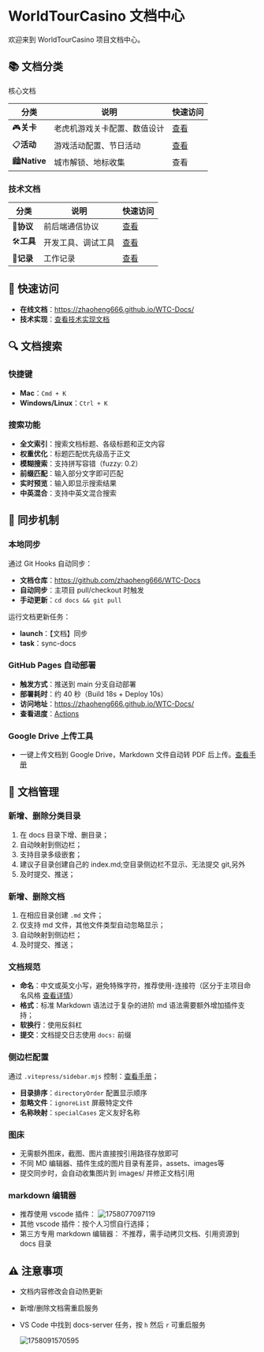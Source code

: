# WorldTourCasino 文档中心

欢迎来到 WorldTourCasino 项目文档中心。

## 📚 文档分类

核心文档

| 分类                 | 说明                         | 快速访问    |
| -------------------- | ---------------------------- | ----------- |
| 🎮**关卡**     | 老虎机游戏关卡配置、数值设计 | [查看](/关卡/) |
| 📋**活动**     | 游戏活动配置、节日活动       | [查看](/活动/) |
| 🏙️**Native** | 城市解锁、地标收集           | 查看        |

### 技术文档

| 分类               | 说明               | 快速访问    |
| ------------------ | ------------------ | ----------- |
| 🔌**协议**   | 前后端通信协议     | [查看](/协议/) |
| 🛠️**工具** | 开发工具、调试工具 | [查看](/工具/) |
| 📝**记录**   | 工作记录           | [查看](/其他/) |

## 🚀 快速访问

- **在线文档**：https://zhaoheng666.github.io/WTC-Docs/
- **技术实现**：[查看技术实现文档](/README)

## 🔍 文档搜索

### 快捷键

- **Mac**：`Cmd + K`
- **Windows/Linux**：`Ctrl + K`

### 搜索功能

- **全文索引**：搜索文档标题、各级标题和正文内容
- **权重优化**：标题匹配优先级高于正文
- **模糊搜索**：支持拼写容错（fuzzy: 0.2）
- **前缀匹配**：输入部分文字即可匹配
- **实时预览**：输入即显示搜索结果
- **中英混合**：支持中英文混合搜索

## 🔄 同步机制

### 本地同步

通过 Git Hooks 自动同步：

- **文档仓库**：https://github.com/zhaoheng666/WTC-Docs
- **自动同步**：主项目 pull/checkout 时触发
- **手动更新**：`cd docs && git pull`

运行文档更新任务：

* **launch**：【文档】同步
* **task**：sync-docs

### GitHub Pages 自动部署

- **触发方式**：推送到 main 分支自动部署
- **部署耗时**：约 40 秒（Build 18s + Deploy 10s）
- **访问地址**：https://zhaoheng666.github.io/WTC-Docs/
- **查看进度**：[Actions](https://github.com/zhaoheng666/WTC-Docs/actions)

### Google Drive 上传工具

- 一键上传文档到 Google Drive，Markdown 文件自动转 PDF 后上传。[查看手册](/工具/vscode/google-drive-upload)

## 📝 文档管理

### 新增、删除分类目录

1. 在 docs 目录下增、删目录；
2. 自动映射到侧边栏；
3. 支持目录多级嵌套；
4. 建议子目录创建自己的 index.md;空目录侧边栏不显示、无法提交 git,另外
5. 及时提交、推送；

### 新增、删除文档

1. 在相应目录创建 `.md` 文件；
2. 仅支持 md 文件，其他文件类型自动忽略显示；
3. 自动映射到侧边栏；
4. 及时提交、推送；

### 文档规范

- **命名**：中文或英文小写，避免特殊字符，推荐使用-连接符（区分于主项目命名风格 [查看详情](/工具/vscode/vscode环境工具开发规范)）
- **格式**：标准 Markdown 语法过于复杂的进阶 md 语法需要额外增加插件支持；
- **软换行**：使用反斜杠
- **提交**：文档提交日志使用 `docs:` 前缀

### 侧边栏配置

通过 `.vitepress/sidebar.mjs` 控制：[查看手册](README)；

- **目录排序**：`directoryOrder` 配置显示顺序
- **忽略文件**：`ignoreList` 屏蔽特定文件
- **名称映射**：`specialCases` 定义友好名称

### 图床

- 无需额外图床，截图、图片直接按引用路径存放即可
- 不同 MD 编辑器、插件生成的图片目录有差异，assets、images等
- 提交同步时，会自动收集图片到 images/ 并修正文档引用

### markdown 编辑器

- 推荐使用 vscode 插件：
  ![1758077097119](./images/root/1758077097119.png)
- 其他 vscode 插件：按个人习惯自行选择；
- 第三方专用 markdown 编辑器：
  不推荐，需手动拷贝文档、引用资源到 docs 目录

## ⚠️ 注意事项

- 文档内容修改会自动热更新
- 新增/删除文档需重启服务
- VS Code 中找到 docs-server 任务，按 `h` 然后 `r` 可重启服务

  ![1758091570595](./images/root/1758091570595.png)
